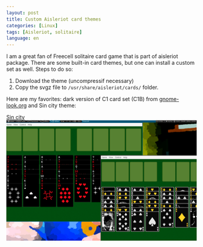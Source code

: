 ```yaml
---
layout: post
title: Custom Aisleriot card themes
categories: [Linux]
tags: [Aisleriot, solitaire]
language: en
---
```

I am a great fan of Freecell solitaire card game that is part of aisleriot package. There are some built-in card themes, but one can install a custom set as well. Steps to do so:

1. Download the theme (uncompressif necessary)
2. Copy the svgz file to `/usr/share/aisleriot/cards/` folder. 

Here are my favorites: dark version of C1 card set (C1B) from [gnome-look.org](https://www.gnome-look.org/p/1303420/) and Sin city theme:

[Sin city](https://www.gnome-look.org/p/1303093/)
[![screenshot of card themes](/img/20-06-28-freecell/freecell.png)](/img/20-06-28-freecell/freecell.png)